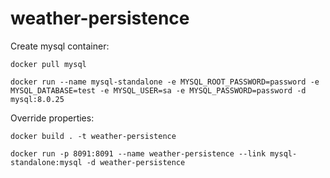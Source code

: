 # weather-persistence

Create mysql container:

`docker pull mysql`

`docker run --name mysql-standalone -e MYSQL_ROOT_PASSWORD=password -e MYSQL_DATABASE=test -e MYSQL_USER=sa -e MYSQL_PASSWORD=password -d mysql:8.0.25`

Override properties:

`docker build . -t weather-persistence`

`docker run -p 8091:8091 --name weather-persistence --link mysql-standalone:mysql -d weather-persistence`

